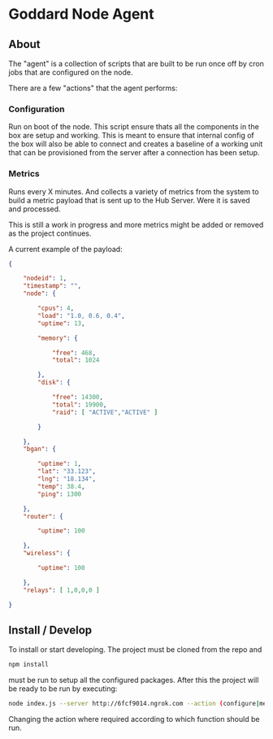 # Goddard Node Agent

## About

The "agent" is a collection of scripts that are built to be run once off by cron jobs that are configured on the node.

There are a few "actions" that the agent performs:

### Configuration

Run on boot of the node. This script ensure thats all the components in the box are setup and working. This is meant to ensure that internal config of the box will also be able to connect and creates a baseline of a working unit that can be provisioned from the server after a connection has been setup.

### Metrics

Runs every X minutes. And collects a variety of metrics from the system to build a metric payload that is sent up to the Hub Server. Were it is saved and processed. 

This is still a work in progress and more metrics might be added or removed as the project continues.

A current example of the payload:

````json
{

	"nodeid": 1,
	"timestamp": "",
	"node": {

		"cpus": 4,
		"load": "1.0, 0.6, 0.4",
		"uptime": 13,

		"memory": {

			"free": 468,
			"total": 1024

		},
		"disk": {

			"free": 14300,
			"total": 19900,
			"raid": [ "ACTIVE","ACTIVE" ]

		}

	},
	"bgan": {

		"uptime": 1,
		"lat": "33.123",
		"lng": "18.134",
		"temp": 38.4,
		"ping": 1300

	},
	"router": {

		"uptime": 100

	},
	"wireless": {

		"uptime": 100

	},
	"relays": [ 1,0,0,0 ]

}
````

## Install / Develop

To install or start developing. The project must be cloned from the repo and

````bash
npm install
````

must be run to setup all the configured packages. After this the project will be ready to be run by executing:

````bash
node index.js --server http://6fcf9014.ngrok.com --action (configure|metrics)
````

Changing the action where required according to which function should be run.